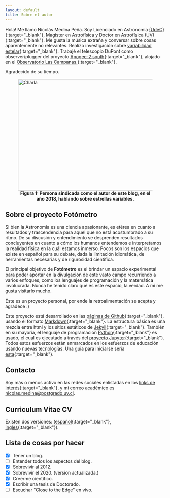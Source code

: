 ```yaml
---
layout: default
title: Sobre el autor
---
```


Hola! Me llamo Nicolás Medina Peña. Soy Licenciado en Astronomía [(UdeC)](http://www.udec.cl/pexterno/){:target="_blank"}, Magíster en Astrofísica y Doctor en Astrofísica [(UV)](http://uv.cl/){:target="_blank"}. Me gusta la música extraña y conversar sobre cosas aparentemente no relevantes. 
Realizo investigación sobre [variabilidad estelar](https://es.wikipedia.org/wiki/Estrella_variable){:target="_blank"}. Trabajé el telescopio DuPont como observer/plugger del proyecto [Apogee-2 south](http://www.sdss.org/surveys/apogee-2/){:target="_blank"}, alojado en el [Observatorio Las Campanas.](https://es.wikipedia.org/wiki/Observatorio_Las_Campanas){:target="_blank"}. 

Agradecido de su tiempo.

<p align="center">
<figure>
<img src="https://raw.githubusercontent.com/nicomedinap/nicomedinap.github.io/master/imagenes/workshop_mas_2018.jpg" alt="Charla"  width="500" height="350" /> <figcaption align = "center"><b> Figura 1: Persona sindicada como el autor de este blog, en el año 2018, hablando sobre estrellas variables.</b></figcaption>
</figure>
</p>

## Sobre el proyecto Fotómetro

Si bien la Astronomía es una ciencia apasionante, es etérea en cuanto a resultados y trascendencia para aquel que no está acostumbrado a su ritmo. De su discusión y entendimiento se desprenden resultados concluyentes en cuanto a cómo los humanos entendemos e interpretamos la realidad física en la cuál estamos inmerso. Pocos son los espacios que existe en español para su debate, dada la limitación idiomática, de herramientas necesarias y de rigurosidad científica. 

El principal objetivo de **Fotómetro** es el brindar un espacio experimental para poder aportar en la divulgación de este vasto campo recurriendo a varios enfoques, como los lenguajes de programación y la matemática involucrada. Nunca he tenido claro qué es este espacio, la verdad. A mi me gusta visitarlo mucho. 

Este es un proyecto personal, por ende la retroalimentación se acepta y agradece :)

Este proyecto está desarrollado en las [páginas de Github](https://pages.github.com/){:target="_blank"}, usando el formato [Markdown](https://guides.github.com/features/mastering-markdown/){:target="_blank"}. La estructura básica es una mezcla entre html y los sitios estáticos de [Jekyll](https://jekyllrb.com){:target="_blank"}. También en su mayoría, el lenguaje de programación [Python](https://es.wikipedia.org/wiki/Python){:target="_blank"} es usado, el cual es ejecutado a través del [proyecto Jupyter](http://jupyter.org/){:target="_blank"}. 
Todos estos esfuerzos están enmarcados en los esfuerzos de educación usando nuevas tecnologías. Una guia para iniciarse sería [esta](https://jupyter4edu.github.io/jupyter-edu-book/){:target="_blank"}. 

## Contacto

Soy más o menos activo en las redes sociales enlistadas en los [links de interés](https://nicomedinap.github.io/links.html){:target="_blank"}, y mi correo académico es nicolas.medina@postgrado.uv.cl.

## Curriculum Vitae CV

Existen dos versiones: ([español](https://drive.google.com/file/d/1d1qEw0NPfdGgJZry_5nlx0HjxCDxBVD0/view?usp=sharing){:target="_blank"}, [ingles](https://drive.google.com/file/d/1QViu8Ri-o14epkEljqd96-KOxsWiFlR0/view?usp=sharing){:target="_blank"}).

## Lista de cosas por hacer

- [x] Tener un blog.
- [ ] Entender todos los aspectos del blog.
- [x] Sobrevivir al 2012.
- [x] Sobrevivir el 2020. (version actualizada.)
- [x] Creerme científico.
- [x] Escribir una tesis de Doctorado.
- [ ] Escuchar "Close to the Edge" en vivo.
